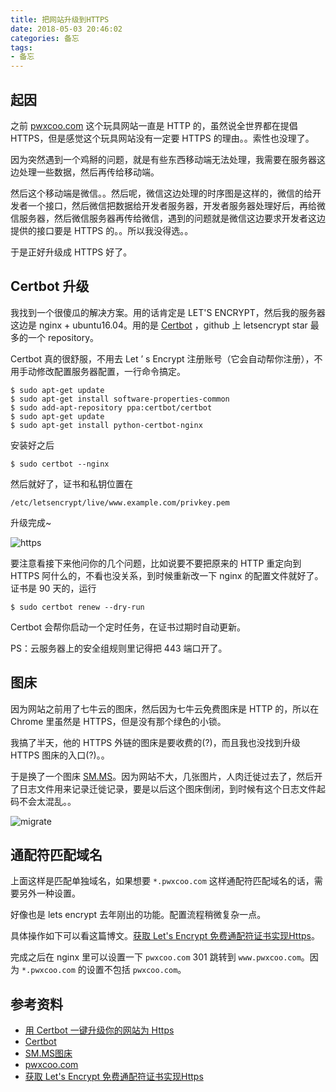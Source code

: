 ```yaml
---
title: 把网站升级到HTTPS
date: 2018-05-03 20:46:02
categories: 备忘
tags:
- 备忘
---
```


## 起因

之前 [pwxcoo.com](http://pwxcoo.com) 这个玩具网站一直是 HTTP 的，虽然说全世界都在提倡 HTTPS，但是感觉这个玩具网站没有一定要 HTTPS 的理由。。索性也没理了。

因为突然遇到一个鸡掰的问题，就是有些东西移动端无法处理，我需要在服务器这边处理一些数据，然后再传给移动端。

然后这个移动端是微信。。然后呢，微信这边处理的时序图是这样的，微信的给开发者一个接口，然后微信把数据给开发者服务器，开发者服务器处理好后，再给微信服务器，然后微信服务器再传给微信，遇到的问题就是微信这边要求开发者这边提供的接口要是 HTTPS 的。。所以我没得选。。

于是正好升级成 HTTPS 好了。

## Certbot 升级

我找到一个很傻瓜的解决方案。用的话肯定是 LET'S ENCRYPT，然后我的服务器这边是 nginx + ubuntu16.04。用的是 [Certbot](https://github.com/certbot/certbot) ，github 上 letsencrypt star 最多的一个 repository。

Certbot 真的很舒服，不用去 Let ’ s Encrypt 注册账号（它会自动帮你注册），不用手动修改配置服务器配置，一行命令搞定。

```
$ sudo apt-get update
$ sudo apt-get install software-properties-common
$ sudo add-apt-repository ppa:certbot/certbot
$ sudo apt-get update
$ sudo apt-get install python-certbot-nginx 
```

安装好之后

```
$ sudo certbot --nginx
```

然后就好了，证书和私钥位置在

```
/etc/letsencrypt/live/www.example.com/privkey.pem
```

升级完成~

![https](https://i.loli.net/2018/05/03/5aeb0c44e371a.png)

要注意看接下来他问你的几个问题，比如说要不要把原来的 HTTP 重定向到 HTTPS 阿什么的，不看也没关系，到时候重新改一下 nginx 的配置文件就好了。证书是 90 天的，运行

```
$ sudo certbot renew --dry-run
```

Certbot 会帮你启动一个定时任务，在证书过期时自动更新。

PS：云服务器上的安全组规则里记得把 443 端口开了。

## 图床
因为网站之前用了七牛云的图床，然后因为七牛云免费图床是 HTTP 的，所以在 Chrome 里虽然是 HTTPS，但是没有那个绿色的小锁。

我搞了半天，他的 HTTPS 外链的图床是要收费的(?)，而且我也没找到升级 HTTPS 图床的入口(?)。。

于是换了一个图床 [SM.MS](https://sm.ms/)。因为网站不大，几张图片，人肉迁徙过去了，然后开了日志文件用来记录迁徙记录，要是以后这个图床倒闭，到时候有这个日志文件起码不会太混乱。。

![migrate](https://i.loli.net/2018/05/07/5af057358135a.png)

## 通配符匹配域名
上面这样是匹配单独域名，如果想要 `*.pwxcoo.com` 这样通配符匹配域名的话，需要另外一种设置。

好像也是 lets encrypt 去年刚出的功能。配置流程稍微复杂一点。

具体操作如下可以看这篇博文。[获取 Let's Encrypt 免费通配符证书实现Https](https://www.cnblogs.com/stulzq/p/8628163.html)。

完成之后在 nginx 里可以设置一下 `pwxcoo.com` 301 跳转到 `www.pwxcoo.com`。因为 `*.pwxcoo.com` 的设置不包括 `pwxcoo.com`。


## 参考资料
- [用 Certbot 一键升级你的网站为 Https](https://www.v2ex.com/t/383032)
- [Certbot](https://github.com/certbot/certbot)
- [SM.MS图床](https://sm.ms/)
- [pwxcoo.com](https://www.pwxcoo.com/)
- [获取 Let's Encrypt 免费通配符证书实现Https](https://www.cnblogs.com/stulzq/p/8628163.html)